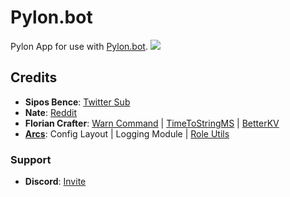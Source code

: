 # Pylon.bot
Pylon App for use with [Pylon.bot](https://Pylon.bot).
![](https://raw.githubusercontent.com/New-Horizon-Network/Pylon-Bot/master/images/Screenshot_2020-11-01_02-25-13.png)

## Credits

 - **Sipos Bence**: [Twitter Sub](https://github.com/Sickae/pylon-twitter-sub)
 - **Nate**: [Reddit](https://discord.com/channels/530557949098065930/695065184615792710/797328463961915394)
 - **Florian Crafter**: [Warn Command](https://github.com/FlorianStrobl/Discord-Pylon-Bot/blob/master/Scripts/Functions/WarnCommandWDatabase.ts) | [TimeToStringMS](https://github.com/FlorianStrobl/Discord-Pylon-Bot/blob/master/Scripts/Functions/TimeStringToMS.ts) | [BetterKV](https://github.com/FlorianStrobl/Discord-Pylon-Bot/blob/master/Scripts/BetterKV/betterKV.ts)
 - [**Arcs**](https://arcy-at.github.io/): Config Layout | Logging Module | [Role Utils](https://github.com/arcy-at/pylon-stuff/blob/main/role-utils.ts)

### Support

 - **Discord**: [Invite](https://discord.gg/hC6Bbtj)

